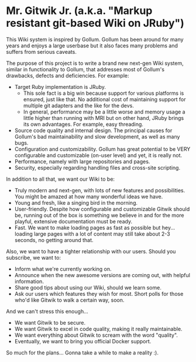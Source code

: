 # Mr. Gitwik Jr. (a.k.a. "Markup resistant git-based Wiki on JRuby")

This Wiki system is inspired by Gollum. Gollum has been around for many years and enjoys a large userbase but it also faces many problems and suffers from serious caveats.

The purpose of this project is to write a brand new next-gen Wiki system, similar in functionality to Gollum, that addresses most of Gollum's drawbacks, defects and deficiencies. For example:
* Target Ruby implementation is JRuby.
  * This sole fact is a big win because support for various platforms is ensured, just like that. No additional cost of maintaining support for multiple git adapters and the like for the devs.
  * In general, performance may be a little worse and memory usage a little higher than running with MRI but on other hand, JRuby brings its own advantages. For example, easy threading.
* Source code quality and internal design. The principal causes for Gollum's bad maintainability and slow development, as well as many bugs.
* Configuration and customizability. Gollum has great potential to be VERY configurable and customizable (on-user level) and yet, it is really not.
* Performance, namely with large repositories and pages.
* Security, especially regarding handling files and cross-site scripting.

In addition to all that, we want our Wiki to be:
* Truly modern and next-gen, with lots of new features and possibilities. You might be amazed at how many wonderful ideas we have.
* Young and fresh, like a singing bird in the morning.
* User-friendly. Despite how configurable and customizable Gitwik should be, running out of the box is something we believe in and for the more playful, extensive documentation must be ready.
* Fast. We want to make loading pages as fast as possible but hey... loading large pages with a lot of content may still take about 2-3 seconds, no getting around that.

Also, we want to have a tighter relationship with our users. Should you subscribe, we want to:
* Inform what we're currently working on.
* Announce when the new awesome versions are coming out, with helpful information.
* Share good tips about using our Wiki, should we learn some.
* Ask our users which features they wish for most. Short polls for those who'd like Gitwik to walk a certain way, soon.

And we can't stress this enough...
* We want Gitwik to be secure.
* We want Gitwik to excel in code quality, making it really maintainable.
* We want everything about Gitwik to scream with the word "quality".
* Eventually, we want to bring you official Docker support.

So much for the plans... Gonna take a while to make a reality :).
